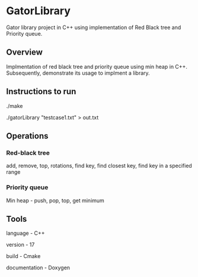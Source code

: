 # GatorLibrary
Gator library project in C++ using implementation of Red Black tree and Priority queue.

## Overview
Implmentation of red black tree and priority queue using min heap in C++. Subsequently, demonstrate its usage to implment a library.

## Instructions to run
./make

./gatorLibrary "testcase1.txt" > out.txt

## Operations

### Red-black tree
add, remove, top, rotations, find key, find closest key, find key in a specified range

### Priority queue
Min heap - push, pop, top, get minimum

## Tools
language - C++

version - 17

build - Cmake

documentation - Doxygen
